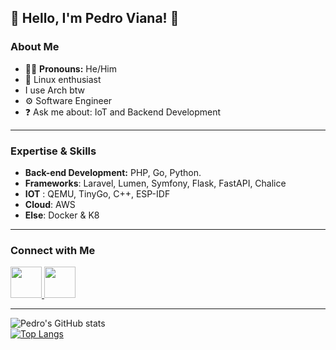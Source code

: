 

## 👋 Hello, I'm Pedro Viana! 👋

### About Me
- 👨‍🦲 **Pronouns:** He/Him 
- 🐧 Linux enthusiast
- I use Arch btw
- ⚙️ Software Engineer  
- ❓ Ask me about: IoT and Backend Development

<hr>

### Expertise & Skills
- **Back-end Development:** PHP, Go,  Python.
- **Frameworks**:  Laravel, Lumen, Symfony, Flask, FastAPI, Chalice
- **IOT** : QEMU, TinyGo, C++, ESP-IDF
- **Cloud**: AWS
- **Else**: Docker & K8 
<hr>

### Connect with Me

<a href="https://www.linkedin.com/in/pedro-viana/">
  <img src="https://img.icons8.com/?size=512&id=21088&format=png" width="50px"/>
</a>
<a href="https://www.hackerrank.com/pedrovianaasking">
  <img src="https://upload.wikimedia.org/wikipedia/commons/thumb/4/40/HackerRank_Icon-1000px.png/800px-HackerRank_Icon-1000px.png" width="50px"/>
</a>

<hr>

![Pedro's GitHub stats](https://github-readme-stats.vercel.app/api?username=pedrovian4&show_icons=true&theme=dark)\
[![Top Langs](https://github-readme-stats.vercel.app/api/top-langs/?username=pedrovian4&show_icons=true&theme=dark)](https://github.com/anuraghazra/github-readme-stats)
